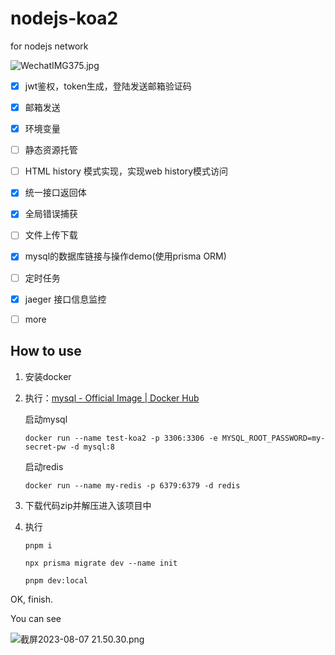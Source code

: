 # nodejs-koa2

for nodejs network

![WechatIMG375.jpg](https://s2.loli.net/2023/08/11/FOsENU6rkWljHGV.jpg)

- [x] jwt鉴权，token生成，登陆发送邮箱验证码

- [x] 邮箱发送

- [x] 环境变量

- [ ] 静态资源托管

- [ ] HTML history 模式实现，实现web history模式访问

- [x] 统一接口返回体

- [x] 全局错误捕获

- [ ] 文件上传下载

- [x] mysql的数据库链接与操作demo(使用prisma ORM)

- [ ] 定时任务

- [x] jaeger 接口信息监控

- [ ] more

  

## How to use

1. 安装docker

2. 执行：[mysql - Official Image | Docker Hub](https://hub.docker.com/_/mysql)

   启动mysql

   ```
   docker run --name test-koa2 -p 3306:3306 -e MYSQL_ROOT_PASSWORD=my-secret-pw -d mysql:8
   ```

   启动redis

   ```
   docker run --name my-redis -p 6379:6379 -d redis
   ```

   

3. 下载代码zip并解压进入该项目中

4. 执行

   ```
   pnpm i
   ```

   ```
   npx prisma migrate dev --name init
   ```

   ```
   pnpm dev:local
   ```



OK, finish.

You can see

![截屏2023-08-07 21.50.30.png](https://s2.loli.net/2023/08/07/JAkvecsMoSjN97X.png)
